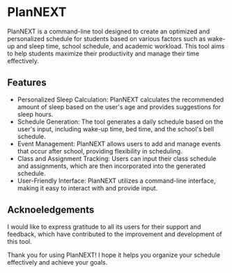 # PlanNEXT

PlanNEXT is a command-line tool designed to create an optimized and personalized schedule for students based on various factors such as wake-up and sleep time, school schedule, and academic workload. This tool aims to help students maximize their productivity and manage their time effectively.

## Features
- Personalized Sleep Calculation: PlanNEXT calculates the recommended amount of sleep based on the user's age and provides suggestions for sleep hours.
- Schedule Generation: The tool generates a daily schedule based on the user's input, including wake-up time, bed time, and the school's bell schedule.
- Event Management: PlanNEXT allows users to add and manage events that occur after school, providing flexibility in scheduling.
- Class and Assignment Tracking: Users can input their class schedule and assignments, which are then incorporated into the generated schedule.
- User-Friendly Interface: PlanNEXT utilizes a command-line interface, making it easy to interact with and provide input.

## Acknoeledgements
I would like to express gratitude to all its users for their support and feedback, which have contributed to the improvement and development of this tool.

Thank you for using PlanNEXT! I hope it helps you organize your schedule effectively and achieve your goals.